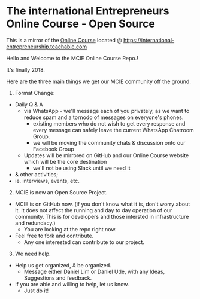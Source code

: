 # The international Entrepreneurs Online Course - Open Source
This is a mirror of the [Online Course](https://international-entrepreneurship.teachable.com) located @ https://international-entrepreneurship.teachable.com

Hello and Welcome to the MCIE Online Course Repo.!

It's finally 2018. 

Here are the three main things we get our MCIE community off the ground. 

1. Format Change: 
* Daily Q & A 
   * via WhatsApp - we'll message each of you privately, as we want to reduce spam and a tornodo of messages on everyone's phones.
      * existing members who do not wish to get every response and every message can safely leave the current WhatsApp Chatroom Group.
      * we will be moving the community chats & discussion onto our Facebook Group 
   * Updates will be mirrored on GitHub and our Online Course website which will be the core destination
      * we'll not be using Slack until we need it 
* & other activities; 
* ie. interviews, events, etc.

2. MCIE is now an Open Source Project. 
* MCIE is on GitHub now. (if you don't know what it is, don't worry about it. It does not affect the running and day to day operation of our community. This is for developers and those intersted in infrastructure and redundacy.)
    * You are looking at the repo right now.     
* Feel free to fork and contribute.
    * Any one interested can contribute to our project. 

3. We need help. 
* Help us get organized, & be organized.
   * Message either Daniel Lim or Daniel Ude, with any Ideas, Suggestions and feedback.
* If you are able and willing to help, let us know. 
   * Just do it!

